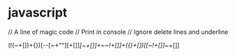 # javascript
 // A line of magic code
 // Print in console
 // Ignore delete lines and underline

(!(~+[])+{})[--[~+""][+[]]*[~+[]]+~~!+[]]+({}+[])[[~!+[]]*~+[]]


